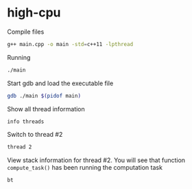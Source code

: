 # high-cpu

Compile files

```bash
g++ main.cpp -o main -std=c++11 -lpthread
```

Running

```bash
./main
```

Start gdb and load the executable file

```bash
gdb ./main $(pidof main)
```

Show all thread information

```bash
info threads
```

Switch to thread #2

```bash
thread 2
```

View stack information for thread #2. You will see that function `compute_task()` has been running the computation task

```bash
bt
```